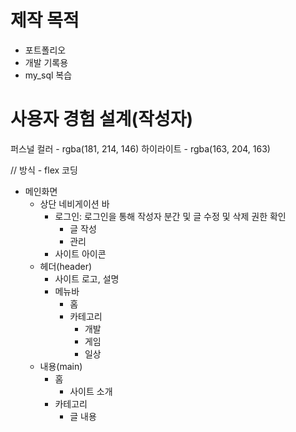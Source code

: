 # 제작 목적
- 포트폴리오
- 개발 기록용
- my_sql 복습

# 사용자 경험 설계(작성자)

퍼스널 컬러 - rgba(181, 214, 146)
하이라이트 - rgba(163, 204, 163)


// 방식 - flex 코딩
- 메인화면
  - 상단 네비게이션 바
    - 로그인: 로그인을 통해 작성자 분간 및 글 수정 및 삭제 권한 확인
      - 글 작성
      - 관리
    - 사이트 아이콘
  - 헤더(header)
    - 사이트 로고, 설명
    - 메뉴바
      - 홈
      - 카테고리
        - 개발
        - 게임
        - 일상
  - 내용(main)
    - 홈
      - 사이트 소개
    - 카테고리
      - 글 내용 